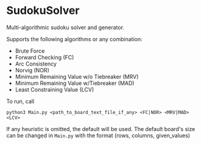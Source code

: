 # SudokuSolver
Multi-algorithmic sudoku solver and generator.

Supports the following algorithms or any combination:
- Brute Force
- Forward Checking (FC)
- Arc Consistency
- Norvig (NOR)
- Minimum Remaining Value w/o Tiebreaker (MRV)
- Minimum Remaining Value w/Tiebreaker (MAD)
- Least Constraining Value (LCV)

To run, call
```
python3 Main.py <path_to_board_text_file_if_any> <FC|NOR> <MRV|MAD> <LCV>
```

If any heuristic is omitted, the default will be used.
The default board's size can be changed in `Main.py` with the format (rows, columns, given_values)
